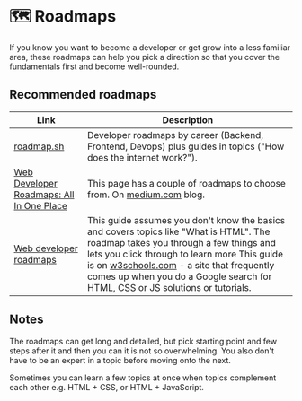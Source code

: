 # 🗺️ Roadmaps

If you know you want to become a developer or get grow into a less familiar area, these roadmaps can help you pick a direction so that you cover the fundamentals first and become well-rounded.

## Recommended roadmaps

| Link | Description |
|--|--|
| [roadmap.sh](https://roadmap.sh/) | Developer roadmaps by career (Backend, Frontend, Devops) plus guides in topics ("How does the internet work?"). |
| [Web Developer Roadmaps: All In One Place](https://medium.com/level-up-web/developer-roadmaps-all-in-one-place-75c0402db0e0) | This page has a couple of roadmaps to choose from. On [medium.com](https://medium.com) blog. |
| [Web developer roadmaps](https://www.w3schools.com/whatis/) | This guide assumes you don't know the basics and covers topics like "What is HTML". The roadmap takes you through a few things and lets you click through to learn more This guide is on [w3schools.com](www.w3schools.com) - a site that frequently comes up when you do a Google search for HTML, CSS or JS solutions or tutorials.

## Notes

The roadmaps can get long and detailed, but pick starting point and few steps after it and then you can it is not so overwhelming. You also don't have to be an expert in a topic before moving onto the next.

Sometimes you can learn a few topics at once when topics complement each other e.g. HTML + CSS, or HTML + JavaScript.
<!--stackedit_data:
eyJwcm9wZXJ0aWVzIjoiZXh0ZW5zaW9uczpcbiAgcHJlc2V0Oi
BnZm1cbiIsImhpc3RvcnkiOls3OTI5NjEyNjddfQ==
-->